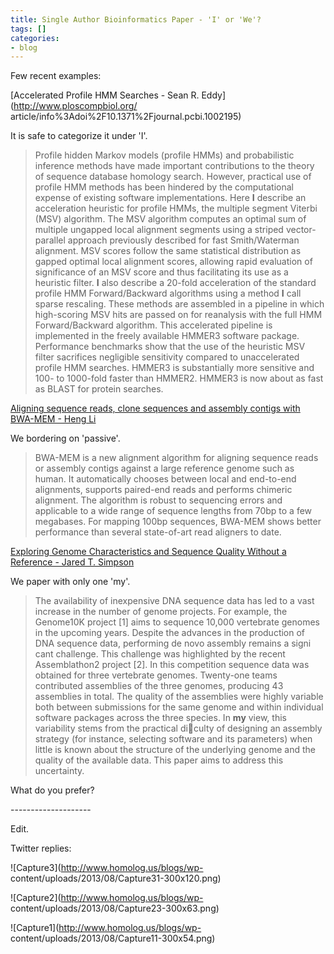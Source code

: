 ```yaml
---
title: Single Author Bioinformatics Paper - 'I' or 'We'?
tags: []
categories:
- blog
---
```

Few recent examples:
<!--more-->

[Accelerated Profile HMM Searches - Sean R. Eddy](http://www.ploscompbiol.org/
article/info%3Adoi%2F10.1371%2Fjournal.pcbi.1002195)

It is safe to categorize it under 'I'.

> Profile hidden Markov models (profile HMMs) and probabilistic inference
methods have made important contributions to the theory of sequence database
homology search. However, practical use of profile HMM methods has been
hindered by the computational expense of existing software implementations.
Here **I** describe an acceleration heuristic for profile HMMs, the multiple
segment Viterbi (MSV) algorithm. The MSV algorithm computes an optimal sum of
multiple ungapped local alignment segments using a striped vector-parallel
approach previously described for fast Smith/Waterman alignment. MSV scores
follow the same statistical distribution as gapped optimal local alignment
scores, allowing rapid evaluation of significance of an MSV score and thus
facilitating its use as a heuristic filter. **I** also describe a 20-fold
acceleration of the standard profile HMM Forward/Backward algorithms using a
method **I** call sparse rescaling. These methods are assembled in a pipeline
in which high-scoring MSV hits are passed on for reanalysis with the full HMM
Forward/Backward algorithm. This accelerated pipeline is implemented in the
freely available HMMER3 software package. Performance benchmarks show that the
use of the heuristic MSV filter sacrifices negligible sensitivity compared to
unaccelerated profile HMM searches. HMMER3 is substantially more sensitive and
100- to 1000-fold faster than HMMER2. HMMER3 is now about as fast as BLAST for
protein searches.

[Aligning sequence reads, clone sequences and assembly contigs with BWA-MEM -
Heng Li](http://arxiv.org/pdf/1303.3997v2.pdf)

We bordering on 'passive'.

> BWA-MEM is a new alignment algorithm for aligning sequence reads or assembly
contigs against a large reference genome such as human. It automatically
chooses between local and end-to-end alignments, supports paired-end reads and
performs chimeric alignment. The algorithm is robust to sequencing errors and
applicable to a wide range of sequence lengths from 70bp to a few megabases.
For mapping 100bp sequences, BWA-MEM shows better performance than several
state-of-art read aligners to date.

[Exploring Genome Characteristics and Sequence Quality Without a Reference -
Jared T. Simpson](http://arxiv.org/pdf/1307.8026v1.pdf)

We paper with only one 'my'.

> The availability of inexpensive DNA sequence data has led to a vast increase
in the number of genome projects. For example, the Genome10K project [1] aims
to sequence 10,000 vertebrate genomes in the upcoming years. Despite the
advances in the production of DNA sequence data, performing de novo assembly
remains a signi cant challenge. This challenge was highlighted by the recent
Assemblathon2 project [2]. In this competition sequence data was obtained for
three vertebrate genomes. Twenty-one teams contributed assemblies of the three
genomes, producing 43 assemblies in total. The quality of the assemblies were
highly variable both between submissions for the same genome and within
individual software packages across the three species. In **my** view, this
variability stems from the practical diculty of designing an assembly
strategy (for instance, selecting software and its parameters) when little is
known about the structure of the underlying genome and the quality of the
available data. This paper aims to address this uncertainty.

What do you prefer?

\--------------------

Edit.

Twitter replies:

![Capture3](http://www.homolog.us/blogs/wp-
content/uploads/2013/08/Capture31-300x120.png)

![Capture2](http://www.homolog.us/blogs/wp-
content/uploads/2013/08/Capture23-300x63.png)

![Capture1](http://www.homolog.us/blogs/wp-
content/uploads/2013/08/Capture11-300x54.png)

